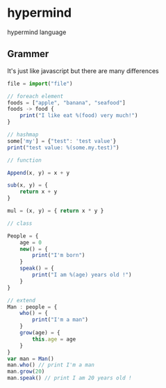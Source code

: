 # hypermind
hypermind language



## Grammer

It's just like javascript but there are many differences

```javascript
file = import("file")

// foreach element
foods = ["apple", "banana", "seafood"]
foods -> food {
    print("I like eat %(food) very much!")
}

// hashmap
some['my'] = {"test": 'test value'}
print("test value: %(some.my.test)")

// function

Append(x, y) = x + y

sub(x, y) = {
    return x + y
}

mul = (x, y) = { return x * y }

// class

People = {
    age = 0
    new() = {
        print("I'm born")
    }
    speak() = {
        print("I am %(age) years old !")
    }
}

// extend
Man : people = {
    who() = {
        print("I'm a man")
    }
    grow(age) = {
    	this.age = age
	}
}
var man = Man()
man.who() // print I'm a man
man.grow(20)
man.speak() // print I am 20 years old !

```

